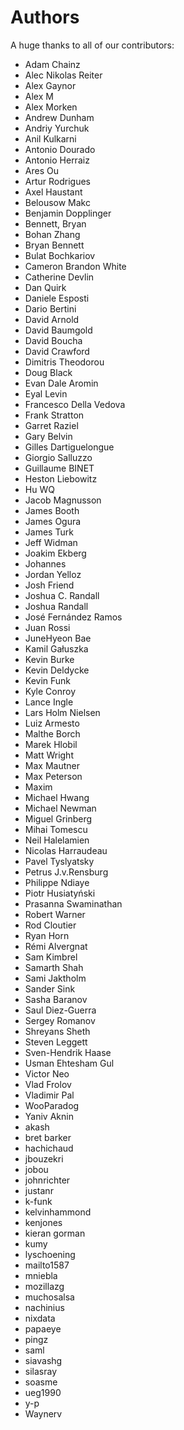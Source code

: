 Authors
=======

A huge thanks to all of our contributors:

- Adam Chainz
- Alec Nikolas Reiter
- Alex Gaynor
- Alex M
- Alex Morken
- Andrew Dunham
- Andriy Yurchuk
- Anil Kulkarni
- Antonio Dourado
- Antonio Herraiz
- Ares Ou
- Artur Rodrigues
- Axel Haustant
- Belousow Makc
- Benjamin Dopplinger
- Bennett, Bryan
- Bohan Zhang
- Bryan Bennett
- Bulat Bochkariov
- Cameron Brandon White
- Catherine Devlin
- Dan Quirk
- Daniele Esposti
- Dario Bertini
- David Arnold
- David Baumgold
- David Boucha
- David Crawford
- Dimitris Theodorou
- Doug Black
- Evan Dale Aromin
- Eyal Levin
- Francesco Della Vedova
- Frank Stratton
- Garret Raziel
- Gary Belvin
- Gilles Dartiguelongue
- Giorgio Salluzzo
- Guillaume BINET
- Heston Liebowitz
- Hu WQ
- Jacob Magnusson
- James Booth
- James Ogura
- James Turk
- Jeff Widman
- Joakim Ekberg
- Johannes
- Jordan Yelloz
- Josh Friend
- Joshua C. Randall
- Joshua Randall
- José Fernández Ramos
- Juan Rossi
- JuneHyeon Bae
- Kamil Gałuszka
- Kevin Burke
- Kevin Deldycke
- Kevin Funk
- Kyle Conroy
- Lance Ingle
- Lars Holm Nielsen
- Luiz Armesto
- Malthe Borch
- Marek Hlobil
- Matt Wright
- Max Mautner
- Max Peterson
- Maxim
- Michael Hwang
- Michael Newman
- Miguel Grinberg
- Mihai Tomescu
- Neil Halelamien
- Nicolas Harraudeau
- Pavel Tyslyatsky
- Petrus J.v.Rensburg
- Philippe Ndiaye
- Piotr Husiatyński
- Prasanna Swaminathan
- Robert Warner
- Rod Cloutier
- Ryan Horn
- Rémi Alvergnat
- Sam Kimbrel
- Samarth Shah
- Sami Jaktholm
- Sander Sink
- Sasha Baranov
- Saul Diez-Guerra
- Sergey Romanov
- Shreyans Sheth
- Steven Leggett
- Sven-Hendrik Haase
- Usman Ehtesham Gul
- Victor Neo
- Vlad Frolov
- Vladimir Pal
- WooParadog
- Yaniv Aknin
- akash
- bret barker
- hachichaud
- jbouzekri
- jobou
- johnrichter
- justanr
- k-funk
- kelvinhammond
- kenjones
- kieran gorman
- kumy
- lyschoening
- mailto1587
- mniebla
- mozillazg
- muchosalsa
- nachinius
- nixdata
- papaeye
- pingz
- saml
- siavashg
- silasray
- soasme
- ueg1990
- y-p
- Waynerv

